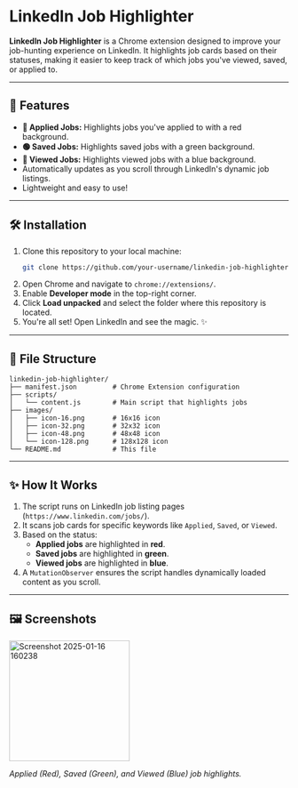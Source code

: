 # LinkedIn Job Highlighter

**LinkedIn Job Highlighter** is a Chrome extension designed to improve your job-hunting experience on LinkedIn. It highlights job cards based on their statuses, making it easier to keep track of which jobs you've viewed, saved, or applied to.

---

## 🚀 Features
- **🔴 Applied Jobs:** Highlights jobs you've applied to with a red background.
- **🟢 Saved Jobs:** Highlights saved jobs with a green background.
- **🔵 Viewed Jobs:** Highlights viewed jobs with a blue background.
- Automatically updates as you scroll through LinkedIn's dynamic job listings.
- Lightweight and easy to use!

---

## 🛠️ Installation

1. Clone this repository to your local machine:
   ```bash
   git clone https://github.com/your-username/linkedin-job-highlighter.git
   ```
2. Open Chrome and navigate to `chrome://extensions/`.
3. Enable **Developer mode** in the top-right corner.
4. Click **Load unpacked** and select the folder where this repository is located.
5. You're all set! Open LinkedIn and see the magic. ✨

---

## 📂 File Structure

```
linkedin-job-highlighter/
├── manifest.json         # Chrome Extension configuration
├── scripts/
│   └── content.js        # Main script that highlights jobs
├── images/
│   ├── icon-16.png       # 16x16 icon
│   ├── icon-32.png       # 32x32 icon
│   ├── icon-48.png       # 48x48 icon
│   └── icon-128.png      # 128x128 icon
└── README.md             # This file
```

---

## ✨ How It Works

1. The script runs on LinkedIn job listing pages (`https://www.linkedin.com/jobs/`).
2. It scans job cards for specific keywords like `Applied`, `Saved`, or `Viewed`.
3. Based on the status:
   - **Applied jobs** are highlighted in **red**.
   - **Saved jobs** are highlighted in **green**.
   - **Viewed jobs** are highlighted in **blue**.
4. A `MutationObserver` ensures the script handles dynamically loaded content as you scroll.

---

## 🖼️ Screenshots

<img width="217" alt="Screenshot 2025-01-16 160238" src="https://github.com/user-attachments/assets/2b6ec26f-1427-4583-814a-ffe736530c72" />

*Applied (Red), Saved (Green), and Viewed (Blue) job highlights.*
